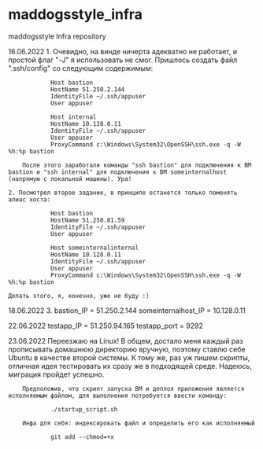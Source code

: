 # maddogsstyle_infra
maddogsstyle Infra repository

16.06.2022
	1. Очевидно, на винде ничерта адекватно не работает, и простой флаг "-J" я использовать не смог. Пришлось создать файл ".ssh/config" со следующим содержимым:

				Host bastion
				HostName 51.250.2.144
				IdentityFile ~/.ssh/appuser
				User appuser

				Host internal
				HostName 10.128.0.11
				IdentityFile ~/.ssh/appuser
				User appuser
				ProxyCommand c:\Windows\System32\OpenSSH\ssh.exe -q -W %h:%p bastion

		После этого заработали команды "ssh bastion" для подключения к ВМ bastion и "ssh internal" для подключения к ВМ someinternalhost (напрямую с локальной машины). Ура!

	2. Посмотрел второе задание, в принципе останется только поменять алиас хоста:

				Host bastion
				HostName 51.250.81.59
				IdentityFile ~/.ssh/appuser
				User appuser

				Host someinternalinternal
				HostName 10.128.0.11
				IdentityFile ~/.ssh/appuser
				User appuser
				ProxyCommand c:\Windows\System32\OpenSSH\ssh.exe -q -W %h:%p bastion

	Делать этого, я, конечно, уже не буду :)

18.06.2022
	3.
				bastion_IP = 51.250.2.144
				someinternalhost_IP = 10.128.0.11

22.06.2022
	testapp_IP = 51.250.94.165
	testapp_port = 9292

23.06.2022
	Переезжаю на Linux! В общем, достало меня каждый раз прописывать домашнюю директорию вручную, поэтому ставлю себе Ubuntu в качестве второй системы. К тому же, раз уж пишем скрипты, отличная идея тестировать их сразу же в подходящей среде. Надеюсь, миграция пройдет успешно.

		Предположив, что скрипт запуска ВМ и деплоя приложения является исполняемым файлом, для выполнения потребуется ввести команду:

				./startup_script.sh

		Инфа для себя: индексировать файл и определить его как исполняемый

				git add --chmod=+x
